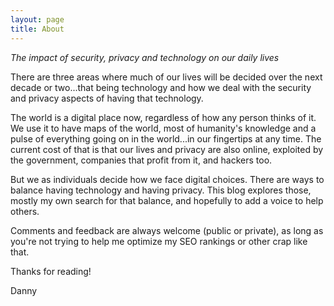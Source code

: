 ```yaml
---
layout: page
title: About
---
```


*The impact of security, privacy and technology on our daily lives*

There are three areas where much of our lives will be decided over the next
decade or two...that being technology and how we deal with the security and
privacy aspects of having that technology.

The world is a digital place now, regardless of how any person thinks of it. We
use it to have maps of the world, most of humanity's knowledge and a pulse of
everything going on in the world...in our fingertips at any time. The current cost
of that is that our lives and privacy are also online, exploited by the government,
companies that profit from it, and hackers too.

But we as individuals decide how we face digital choices. There are ways to
balance having technology and having privacy. This blog explores those, mostly
my own search for that balance, and hopefully to add a voice to help others.

Comments and feedback are always welcome (public or private), as long as you're
not trying to help me optimize my SEO rankings or other crap like that.

Thanks for reading!

Danny
